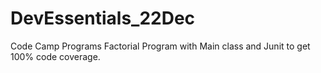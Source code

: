 # DevEssentials_22Dec
Code Camp Programs
Factorial Program with Main class and Junit to get 100% code coverage.

